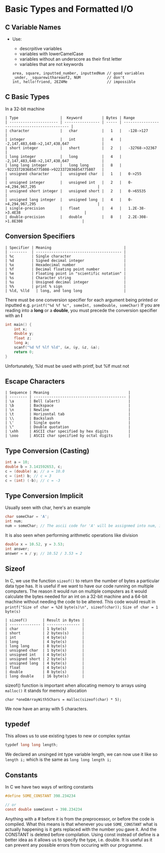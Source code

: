 # Basic Types and Formatted I/O

## C Variable Names

- Use:
	- descrpitive variables
	- variables with lowerCamelCase
	- variables without an underscore as their first letter
	- variables that are not keywords 	

	```
	area, square, inputted_number, inputtedNum // good variables
	_under, _squarewithareaof2, NUM            // don't
	int, hello!friend, 2EZ4Me                  // impossible
	```

## C Basic Types

In a 32-bit machine

```
| Type              	 |  Keyword		    | Bytes | Range
| ---------------------- | ---------------- | ----- | --------------------------------------------- |
| character				 |   char			|   1   |   -128->127									|
| integer				 |   int			|   4   |   -2,147,483,648->2,147,438,647				|
| short integer			 |   short			|   2   |   -32768->32367								|
| long integer			 |   long			|   4   |   -2,147,483,648->2,147,438,647				|	
| long long integer		 |   long long		|   8   |   -9223372036854775808->9223372036854775807	|	
| unsigned character	 |   unsigned char	|   1   |   0->255										|
| unsigned integer		 |   unsigned int	|   2   |   0->4,294,967,295							|	
| unsigned short integer |   unsigned short	|   2   |   0->65535									|
| unsigned long integer	 |   unsigned long	|   4   |   0->4,294,967,295							|
| single-precision		 |   float			|   4   |   1.2E-38->3.4E38								|
| double-precision		 |   double			|   8   |   2.2E-308->1.8E308							|
```

## Conversion Specifiers
```
| Specifier | Meaning								  |
| --------  | --------------------------------------- |
| %c        | Single character					 	  |
| %d        | Signed decimal integer				  |
| %x        | Hexadecimal number					  |
| %f        | Decimal floating point number			  |
| %e        | Floating point in "scientific notation" |
| %s        | Character string						  |
| %u        | Unsigned decimal integer				  |
| %%        | print % sign							  |
| %ld, %lld   | long, and long long					  |
```

There must be one conversion specifier for each argument being printed or inputted e.g. ``printf("%d %f %c", someInt, someDouble, someChar)``
If you are reading into a **long** or a **double**, you must precede the conversion specifier with an **l** 

```c
int main() {
	int x;
	double y;
	float z;
	long a;
	scanf("%d %f %lf %ld", &x, &y, &z, &a);
	return 0;
}
```

Unfortunately, %ld must be used with printf, but %lf must not

## Escape Characters
```
| Sequence | Meaning									|
| -------- | ------------------------------------------ |
| \a       | Bell (alert)								|
| \b       | Backspace									|
| \n       | Newline									|
| \t       | Horizontal tab								|
| \\       | Backslash									|	
| \'       | Single quote								|
| \"       | Double quotation							|	
| \xhh     | ASCII char specified by hex digits			|
| \ooo     | ASCII char specified by octal digits		|
```

## Type Conversion (Casting)

```c
int a = 10;
double b = 3.141592653, c;
c = (double) a; // a = 10.0
c = (int) b; // c = 3
c = (int) (-b); // c = -3
```

## Type Conversion Implicit

Usually seen with char, here's an example

```c
char someChar = 'A';
int num;
num = someChar; // The ascii code for 'A' will be assignmed into num, in our case num = 41 in hex or 65 in decimal
```

It is also seen when performing arithmetic operations like division 

```c
double x = 10.52, y = 3.53;
int answer;
answer = x / y; // 10.52 / 3.53 = 2
```

## Sizeof

In C, we use the function ``sizeof()`` to return the number of bytes a particular data type has. It is useful if we want to have our code running on multiple computers.
The reason it would run on multiple computers as it would calculate the bytes needed for an int on a 32-bit machine and a 64-bit machine without needing the code to be altered.
This code would result in ``printf("Size of char = %2d byte(s)\n", sizeof(char));`` ``Size of char = 1 byte(s)``

```
| sizeof()       | Result in Bytes |
| -------------- | --------------- |
| char			 | 1 byte(s)       |
| short          | 2 bytes(s)      |
| int            | 4 byte(s)       |
| long           | 4 byte(s)       |
| long long      | 8 byte(s)       |
| unsigned char  | 1 byte(s)       |
| unsigned int   | 4 byte(s)       | 
| unsigned short | 2 byte(s)       |
| unsigned long  | 4 byte(s)       |
| float			 | 4 byte(s)       |
| double		 | 8 byte(s)       |
| long double    | 16 byte(s)      |
```

sizeof() function is important when allocating memory to arrays using ``malloc()`` it stands for memory allocation

``char *oneDArrayWith5Chars = malloc(sizeof(char) * 5);``

We now have an array with 5 characters. 

## typedef

This allows us to use existing types to new or complex syntax

```c
typdef long long length;
``` 

We declared an unsinged int type variable length, we can now use it like so ``length i;`` which is the same as ``long long length i;``

## Constants

In C we have two ways of writing constants

```c
#define SOME_CONSTANT 398.234234

// or 
const double someConst = 398.234234
```

Anything with a # before it is from the preprocessor, or before the code is compiled. What this means is that whenever you use ``SOME_CONSTANT`` what is actually happening is
it gets replaced with the number you gave it. And the CONSTANT is deleted before compilation.
Using const instead of define is a better idea as it allows us to specify the type, i.e. double. It is useful as it can prevent any possible errors from occuring with our programme.
